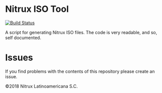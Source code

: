 # Nitrux ISO Tool

[![Build Status](https://app.travis-ci.com/Nitrux/iso-tool.svg?branch=master)](https://app.travis-ci.com/Nitrux/iso-tool)

A script for generating Nitrux ISO files. The code is very readable, and so, self documented.

# Issues
If you find problems with the contents of this repository please create an issue.

©2018 Nitrux Latinoamericana S.C.

